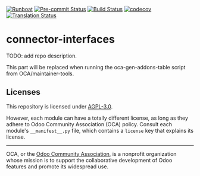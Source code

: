 
[![Runboat](https://img.shields.io/badge/runboat-Try%20me-875A7B.png)](https://runboat.odoo-community.org/builds?repo=OCA/connector-interfaces&target_branch=16.0)
[![Pre-commit Status](https://github.com/OCA/connector-interfaces/actions/workflows/pre-commit.yml/badge.svg?branch=16.0)](https://github.com/OCA/connector-interfaces/actions/workflows/pre-commit.yml?query=branch%3A16.0)
[![Build Status](https://github.com/OCA/connector-interfaces/actions/workflows/test.yml/badge.svg?branch=16.0)](https://github.com/OCA/connector-interfaces/actions/workflows/test.yml?query=branch%3A16.0)
[![codecov](https://codecov.io/gh/OCA/connector-interfaces/branch/16.0/graph/badge.svg)](https://codecov.io/gh/OCA/connector-interfaces)
[![Translation Status](https://translation.odoo-community.org/widgets/connector-interfaces-16-0/-/svg-badge.svg)](https://translation.odoo-community.org/engage/connector-interfaces-16-0/?utm_source=widget)

<!-- /!\ do not modify above this line -->

# connector-interfaces

TODO: add repo description.

<!-- /!\ do not modify below this line -->

<!-- prettier-ignore-start -->

[//]: # (addons)

This part will be replaced when running the oca-gen-addons-table script from OCA/maintainer-tools.

[//]: # (end addons)

<!-- prettier-ignore-end -->

## Licenses

This repository is licensed under [AGPL-3.0](LICENSE).

However, each module can have a totally different license, as long as they adhere to Odoo Community Association (OCA)
policy. Consult each module's `__manifest__.py` file, which contains a `license` key
that explains its license.

----
OCA, or the [Odoo Community Association](http://odoo-community.org/), is a nonprofit
organization whose mission is to support the collaborative development of Odoo features
and promote its widespread use.
